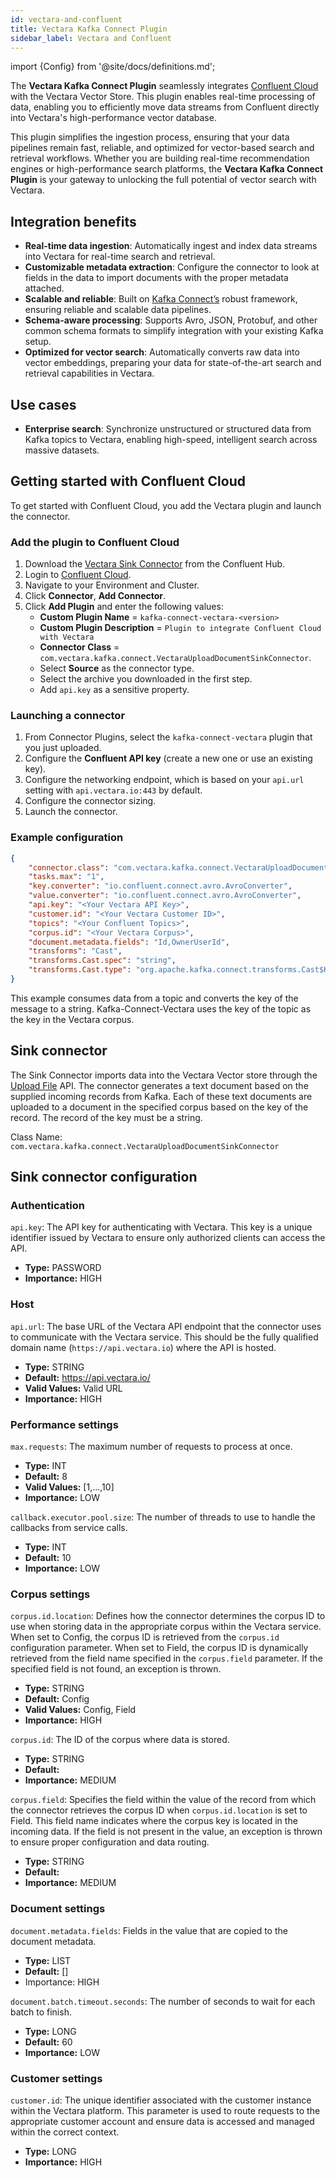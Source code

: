 ```yaml
---
id: vectara-and-confluent
title: Vectara Kafka Connect Plugin
sidebar_label: Vectara and Confluent
---
```


import {Config} from '@site/docs/definitions.md';

The **Vectara Kafka Connect Plugin** seamlessly integrates [Confluent Cloud](https://confluent.cloud/) 
with the Vectara Vector Store. This plugin enables real-time processing of 
data, enabling you to efficiently move data streams from Confluent directly 
into Vectara's high-performance vector database.

This plugin simplifies the ingestion process, ensuring that your data 
pipelines remain fast, reliable, and optimized for vector-based search and 
retrieval workflows. Whether you are building real-time recommendation engines 
or high-performance search platforms, the **Vectara Kafka Connect Plugin** is your 
gateway to unlocking the full potential of vector search with Vectara.

## Integration benefits
- **Real-time data ingestion**: Automatically ingest and index data streams into 
  Vectara for real-time search and retrieval.
- **Customizable metadata extraction**: Configure the connector to look at fields 
  in the data to import documents with the proper metadata attached.
- **Scalable and reliable**: Built on [Kafka Connect’s](https://docs.confluent.io/platform/current/connect/index.html) robust framework, 
  ensuring reliable and scalable data pipelines.
- **Schema-aware processing**: Supports Avro, JSON, Protobuf, and other common schema 
  formats to simplify integration with your existing Kafka setup.
- **Optimized for vector search**: Automatically converts raw data into vector 
  embeddings, preparing your data for state-of-the-art search and retrieval capabilities in Vectara.

## Use cases
- **Enterprise search**: Synchronize unstructured or structured data from Kafka 
  topics to Vectara, enabling high-speed, intelligent search across massive 
  datasets.

## Getting started with Confluent Cloud

To get started with Confluent Cloud, you add the Vectara plugin and launch the 
connector.

### Add the plugin to Confluent Cloud
1. Download the [Vectara Sink Connector](https://www.confluent.io/hub/vectara/kafka-connect-vectara) from the Confluent Hub.
2. Login to [Confluent Cloud](https://www.confluent.io/confluent-cloud/tryfree/?utm_campaign=tm.pmm_cd.cwc_partner_vectara_tryfree&utm_source=vectara&utm_medium=partnerref).
3. Navigate to your Environment and Cluster.
4. Click **Connector**, **Add Connector**.
5. Click **Add Plugin** and enter the following values: 
   - **Custom Plugin Name** = `kafka-connect-vectara-<version>`
   - **Custom Plugin Description** = `Plugin to integrate Confluent Cloud with Vectara`
   - **Connector Class** = `com.vectara.kafka.connect.VectaraUploadDocumentSinkConnector`. 
   - Select **Source** as the connector type.
   - Select the archive you downloaded in the first step.
   - Add `api.key` as a sensitive property.

### Launching a connector
1. From Connector Plugins, select the `kafka-connect-vectara` plugin that 
   you just uploaded.
2. Configure the **Confluent API key** (create a new one or use an existing key).
3. Configure the networking endpoint, which is based on your `api.url` setting 
   with `api.vectara.io:443` by default.
4. Configure the connector sizing.
5. Launch the connector.

### Example configuration

```json
{
    "connector.class": "com.vectara.kafka.connect.VectaraUploadDocumentSinkConnector",
    "tasks.max": "1",
    "key.converter": "io.confluent.connect.avro.AvroConverter",
    "value.converter": "io.confluent.connect.avro.AvroConverter",
    "api.key": "<Your Vectara API Key>",
    "customer.id": "<Your Vectara Customer ID>",
    "topics": "<Your Confluent Topics>",
    "corpus.id": "<Your Vectara Corpus>",
    "document.metadata.fields": "Id,OwnerUserId",
    "transforms": "Cast",
    "transforms.Cast.spec": "string",
    "transforms.Cast.type": "org.apache.kafka.connect.transforms.Cast$Key"
}
```

This example consumes data from a topic and converts the key of the message 
to a string. Kafka-Connect-Vectara uses the key of the topic as the key in the 
Vectara corpus.

## Sink connector

The Sink Connector imports data into the Vectara Vector store through the 
[Upload File](https://docs.vectara.com/docs/rest-api/upload-file) API. The connector generates a 
text document based on the supplied incoming records from Kafka. Each of these 
text documents are uploaded to a document in the specified corpus based on the 
key of the record. The record of the key must be a string.

Class Name: `com.vectara.kafka.connect.VectaraUploadDocumentSinkConnector`

## Sink connector configuration

### Authentication

`api.key`: The API key for authenticating with Vectara. This key is a unique 
identifier issued by Vectara to ensure only authorized clients can access the 
API.
* **Type:** PASSWORD
* **Importance:** HIGH

### Host

`api.url`: The base URL of the Vectara API endpoint that the 
connector uses to communicate with the Vectara service. This should be the 
fully qualified domain name (`https://api.vectara.io`) where the API is 
hosted.
* **Type:** STRING
* **Default:** https://api.vectara.io/
* **Valid Values:** Valid URL
* **Importance:** HIGH

### Performance settings

`max.requests`: The maximum number of requests to process at once.
* **Type:** INT
* **Default:** 8
* **Valid Values:** [1,...,10]
* **Importance:** LOW

`callback.executor.pool.size`: The number of threads to use to handle the 
callbacks from service calls.
* **Type:** INT
* **Default:** 10
* **Importance:** LOW

### Corpus settings

`corpus.id.location`: Defines how the connector determines the corpus ID to use 
when storing data in the appropriate corpus within the Vectara service. When 
set to Config, the corpus ID is retrieved from the `corpus.id` configuration 
parameter. When set to Field, the corpus ID is dynamically retrieved from the 
field name specified in the `corpus.field` parameter. If the specified field is 
not found, an exception is thrown.
* **Type:** STRING
* **Default:** Config
* **Valid Values:** Config, Field
* **Importance:** HIGH

`corpus.id`: The ID of the corpus where data is stored.
* **Type:** STRING
* **Default:**
* **Importance:** MEDIUM

`corpus.field`: Specifies the field within the value of the record from which 
the connector retrieves the corpus ID when `corpus.id.location` is set to 
Field. This field name indicates where the corpus key is located in the 
incoming data. If the field is not present in the value, an exception is 
thrown to ensure proper configuration and data routing.
* **Type:** STRING
* **Default:**
* **Importance:** MEDIUM

### Document settings

`document.metadata.fields`: Fields in the value that are copied to the document 
metadata.
* **Type:** LIST
* **Default:** []
* Importance: HIGH

`document.batch.timeout.seconds`: The number of seconds to wait for each batch 
to finish.
* **Type:** LONG
* **Default:** 60
* **Importance:** LOW

### Customer settings

`customer.id`: The unique identifier associated with the customer instance 
within the Vectara platform. This parameter is used to route requests to the 
appropriate customer account and ensure data is accessed and managed within the 
correct context.
* **Type:** LONG
* **Importance:** HIGH
        
